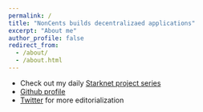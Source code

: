 ```yaml
---
permalink: /
title: "NonCents builds decentralizaed applications"
excerpt: "About me"
author_profile: false
redirect_from: 
  - /about/
  - /about.html
---
```


- Check out my daily [Starknet project series](https://0xnoncents.github.io/daily/)
- [Github profile](https://github.com/0xNonCents)
- [Twitter](https://twitter.com/0xNonCents) for more editorialization